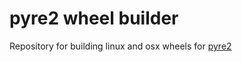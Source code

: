 # pyre2 wheel builder

Repository for building linux and osx wheels for [pyre2](https://github.com/axiak/pyre2)
